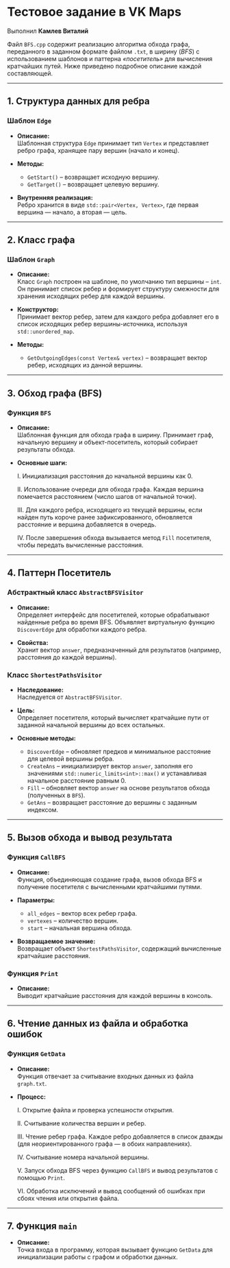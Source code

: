 # Тестовое задание в VK Maps

Выполнил **Камлев Виталий**

Файл `BFS.cpp` содержит реализацию алгоритма обхода графа, переданного в заданном формате файлом `.txt`, в ширину (*BFS*) с использованием шаблонов и паттерна *«посетитель»* для вычисления кратчайших путей. Ниже приведено подробное описание каждой составляющей.

---

## 1. Структура данных для ребра

### Шаблон `Edge`
- **Описание:**  
  Шаблонная структура `Edge` принимает тип `Vertex` и представляет ребро графа, хранящее пару вершин (начало и конец).
  
- **Методы:**
  - `GetStart()` – возвращает исходную вершину.
  - `GetTarget()` – возвращает целевую вершину.
  
- **Внутренняя реализация:**  
  Ребро хранится в виде `std::pair<Vertex, Vertex>`, где первая вершина — начало, а вторая — цель.

---

## 2. Класс графа

### Шаблон `Graph`
- **Описание:**  
  Класс `Graph` построен на шаблоне, по умолчанию тип вершины – `int`. Он принимает список ребер и формирует структуру смежности для хранения исходящих ребер для каждой вершины.
  
- **Конструктор:**  
  Принимает вектор ребер, затем для каждого ребра добавляет его в список исходящих ребер вершины-источника, используя `std::unordered_map`.

- **Методы:**
  - `GetOutgoingEdges(const Vertex& vertex)` – возвращает вектор ребер, исходящих из данной вершины.

---

## 3. Обход графа (BFS)

### Функция `BFS`
- **Описание:**  
  Шаблонная функция для обхода графа в ширину. Принимает граф, начальную вершину и объект-посетитель, который собирает результаты обхода.
  
- **Основные шаги:**
  
  I. Инициализация расстояния до начальной вершины как 0.
  
  II. Использование очереди для обхода графа. Каждая вершина помечается расстоянием (число шагов от начальной точки).
  
  III. Для каждого ребра, исходящего из текущей вершины, если найден путь короче ранее зафиксированного, обновляется расстояние и вершина добавляется в очередь.
  
  IV. После завершения обхода вызывается метод `Fill` посетителя, чтобы передать вычисленные расстояния.

---

## 4. Паттерн Посетитель

### Абстрактный класс `AbstractBFSVisitor`
- **Описание:**  
  Определяет интерфейс для посетителей, которые обрабатывают найденные ребра во время BFS. Объявляет виртуальную функцию `DiscoverEdge` для обработки каждого ребра.
  
- **Свойства:**  
  Хранит вектор `answer`, предназначенный для результатов (например, расстояния до каждой вершины).

### Класс `ShortestPathsVisitor`
- **Наследование:**  
  Наследуется от `AbstractBFSVisitor`.
  
- **Цель:**  
  Определяет посетителя, который вычисляет кратчайшие пути от заданной начальной вершины до всех остальных.
  
- **Основные методы:**
  - `DiscoverEdge` – обновляет предков и минимальное расстояние для целевой вершины ребра.
  - `CreateAns` – инициализирует вектор `answer`, заполняя его значениями `std::numeric_limits<int>::max()` и устанавливая начальное расстояние равным 0.
  - `Fill` – обновляет вектор `answer` на основе результатов обхода (полученных в `BFS`).
  - `GetAns` – возвращает расстояние до вершины с заданным индексом.

---

## 5. Вызов обхода и вывод результата

### Функция `CallBFS`
- **Описание:**  
  Функция, объединяющая создание графа, вызов обхода BFS и получение посетителя с вычисленными кратчайшими путями.
  
- **Параметры:**  
  - `all_edges` – вектор всех ребер графа.
  - `vertexes` – количество вершин.
  - `start` – начальная вершина обхода.

- **Возвращаемое значение:**  
  Возвращает объект `ShortestPathsVisitor`, содержащий вычисленные кратчайшие расстояния.

### Функция `Print`
- **Описание:**  
  Выводит кратчайшие расстояния для каждой вершины в консоль.

---

## 6. Чтение данных из файла и обработка ошибок

### Функция `GetData`
- **Описание:**  
  Функция отвечает за считывание входных данных из файла `graph.txt`.
  
- **Процесс:**
  
  I. Открытие файла и проверка успешности открытия.

  II. Считывание количества вершин и ребер.

  III. Чтение ребер графа. Каждое ребро добавляется в список дважды (для неориентированного графа — в обоих направлениях).
  
  IV. Считывание номера начальной вершины.

  V. Запуск обхода BFS через функцию `CallBFS` и вывод результатов с помощью `Print`.

  VI. Обработка исключений и вывод сообщений об ошибках при сбоях чтения или открытия файла.

---

## 7. Функция `main`
- **Описание:**  
  Точка входа в программу, которая вызывает функцию `GetData` для инициализации работы с графом и обработки данных.
